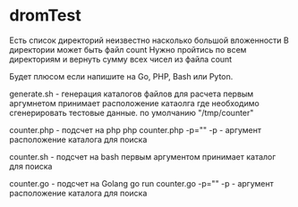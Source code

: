 # dromTest
Есть список директорий неизвестно насколько большой вложенности
В директории может быть файл count
Нужно пройтись по всем директориям и вернуть сумму всех чисел из файла count

Будет плюсом если напишите на Go, PHP, Bash или Pyton.

generate.sh - генерация каталогов файлов для расчета
первым аргумнетом принимает расположение катаолга где необходимо сгенерировать тестовые данные.
по умолчанию "/tmp/counter"

counter.php - подсчет на php
php counter.php -p=""
-p - аргумент расположение каталога для поиска

counter.sh - подсчет на bash
первым аргументом принимает каталог для поиска

counter.go - подсчет на Golang
go run counter.go  -p=""
-p - аргумент расположение каталога для поиска